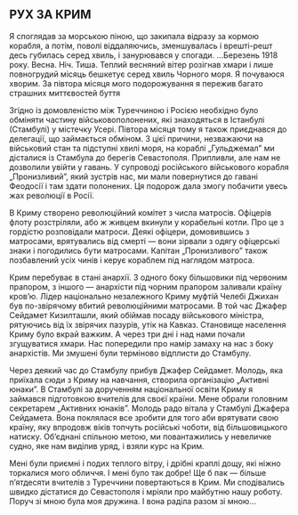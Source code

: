 ## РУХ ЗА КРИМ

Я споглядав за морською піною, що закипала відразу за кормою корабля, а потім, поволі віддаляючись, зменшувалась і врешті-решт десь губилась серед хвиль, і занурювався у спогади.
...Березень 1918 року.
Весна.
Ніч.
Тиша.
Теплий весняний вітер розігнав хмари і лише повногрудий місяць бешкетує серед хвиль Чорного моря. Я почуваюся хворим.
За півтора місяця мого подорожування я пережив багато страшних миттєвостей буття

Згідно із домовленістю між Туреччиною і Росією необхідно було обміняти частину військовополонених, які знаходяться в Істанбулі (Стамбулі) у містечку Усері.
Півтора місяця тому я також приєднався до делегації, що займається обміном.
З цієї причини, незважаючи на військовий стан та підступні хвилі моря, на кораблі „Гульджемал” ми дісталися із Стамбула до берегів Севастополя.
Припливли, але нам не дозволили увійти у гавань.
У супроводі російського військового корабля „Пронизливий”, який зустрів нас, ми мали повернутися до гавані Феодосії і там здати полонених.
Ця подорож дала змогу побачити увесь жах революції в Росії.

В Криму створено революційний комітет з числа матросів.
Офіцерів флоту розстріляли, або ж живцем вкинули у корабельні котли.
Про це з гордістю розповідали матроси.
Деякі офіцери, домовившись з матросами, врятувались від смерті — вони зірвали з одягу офіцерські знаки і погодились бути матросами.
Капітан „Пронизливого” також позбавлений усіх чинів і керує кораблем під наглядом матроса.

Крим перебуває в стані анархії.
З одного боку більшовики під червоним прапором, з іншого — анархісти під чорним прапором заливали країну кров’ю.
Лідер національно незалежного Криму муфтій Челебі Джихан був по-звірячому вбитий революційними матросами.
В той час Джафер Сейдамет Кизилташли, який обіймав посаду військового міністра, рятуючись від їх звірячих пазурів, утік на Кавказ.
Становище населення Криму було вкрай важким.
А через три дні і над нами почали згущуватися хмари.
Нас попередили про намір замаху на нас з боку анархістів.
Ми змушені були терміново відплисти до Стамбулу.

Через деякий час до Стамбулу прибув Джафер Сейдамет.
Молодь, яка приїхала сюди з Криму на навчання, створила організацію „Активні юнаки”.
В Стамбулі за дорученням національної освіти Криму я займався підготовкою вчителів для своєї країни.
Мене обрали головним секретарем „Активних юнаків”. Молодь радо вітала у Стамбулі Джафера Сейдамета.
Вона поклялася все зробити для того аби врятувати свою країну, яку впродовж віків топчуть російські чоботи, від більшовицького натиску.
Об’єднані спільною метою, ми повантажились у невеличке судно, яке нам виділив уряд, і взяли курс на Крим.

Мені були приємні і подих теплого вітру, і дрібні краплі дощу, які ніжно торкалися мого обличчя.
І мені було так добре!
Ще б пак — більше п’ятдесяти вчителів з Туреччини повертаються в Крим.
Ми сподівались швидко дістатися до Севастополя і мріяли про майбутню нашу роботу.
Поруч зі мною була моя дружина.
І вона раділа разом зі мною...
